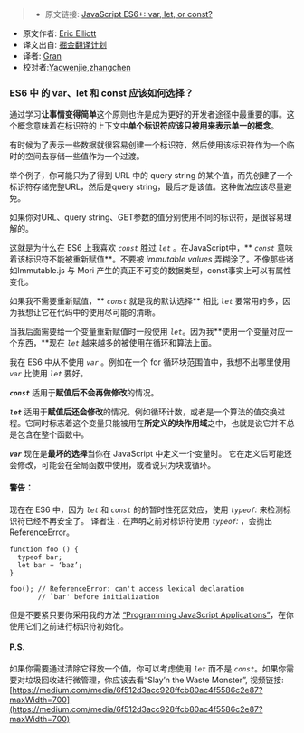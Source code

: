 > * 原文链接: [JavaScript ES6+: var, let, or const?](https://medium.com/javascript-scene/javascript-es6-var-let-or-const-ba58b8dcde75#.twa6gzmfp)
* 原文作者: [Eric Elliott](https://medium.com/@_ericelliott)
* 译文出自: [掘金翻译计划](https://github.com/xitu/gold-miner)
* 译者: [Gran](https://github.com/Graning)
* 校对者:[Yaowenjie](https://github.com/Yaowenjie),[zhangchen](https://github.com/zhangchen91)


### ES6 中 的 var、let 和 const 应该如何选择？

通过学习**让事情变得简单**这个原则也许是成为更好的开发者途径中最重要的事。这个概念意味着在标识符的上下文中**单个标识符应该只被用来表示单一的概念**。

有时候为了表示一些数据就很容易创建一个标识符，然后使用该标识符作为一个临时的空间去存储一些值作为一个过渡。

举个例子，你可能只为了得到 URL 中的 query string 的某个值，而先创建了一个标识符存储完整URL，然后是query string，最后才是该值。这种做法应该尽量避免。

如果你对URL、query string、GET参数的值分别使用不同的标识符，是很容易理解的。

这就是为什么在 ES6 上我喜欢 _`const`_ 胜过 _`let`_ 。在JavaScript中，** _`const`_ 意味着该标识符不能被重新赋值**。不要被 _immutable values_ 弄糊涂了。不像那些诸如Immutable.js 与 Mori 产生的真正不可变的数据类型，const事实上可以有属性变化。

如果我不需要重新赋值，** _`const`_ 就是我的默认选择** 相比 _`let`_ 要常用的多，因为我想让它在代码中的使用尽可能的清晰。

当我后面需要给一个变量重新赋值时一般使用 _`let`_。因为我**使用一个变量对应一个东西，**现在 _`let`_ 越来越多的被使用在循环和算法上面。

我在 ES6 中从不使用 _`var`_ 。例如在一个 for 循环块范围值中，我想不出哪里使用 _`var`_ 比使用 _`let`_ 要好。

**_`const`_**  适用于**赋值后不会再做修改**的情况。

**_`let`_**  适用于**赋值后还会修改**的情况。例如循环计数，或者是一个算法的值交换过程。它同时标志着这个变量只能被用在**所定义的块作用域**之中，也就是说它并不总是包含在整个函数中。

**_`var`_**  现在是**最坏的选择**当你在 JavaScript 中定义一个变量时。 它在定义后可能还会修改，可能会在全局函数中使用，或者说只为块或循环。

#### 警告：

现在在 ES6 中，因为 _`let`_ 和 _`const`_ 的的暂时性死区效应，使用 _`typeof`:_ 来检测标识符已经不再安全了。 
译者注：在声明之前对标识符使用 _`typeof`:_ ，会抛出ReferenceError。
```
function foo () {
  typeof bar;
  let bar = ‘baz’;
}

foo(); // ReferenceError: can't access lexical declaration
       // `bar' before initialization
```

但是不要紧只要你采用我的方法 [“Programming JavaScript Applications”](http://pjabook.com)，在你使用它们之前进行标识符初始化。

#### P.S.

如果你需要通过清除它释放一个值，你可以考虑使用 _`let`_ 而不是 _`const`_。如果你需要对垃圾回收进行微管理，你应该去看“Slay’n the Waste Monster”, 视频链接: [https://medium.com/media/6f512d3acc928ffcb80ac4f5586c2e87?maxWidth=700](https://medium.com/media/6f512d3acc928ffcb80ac4f5586c2e87?maxWidth=700)
